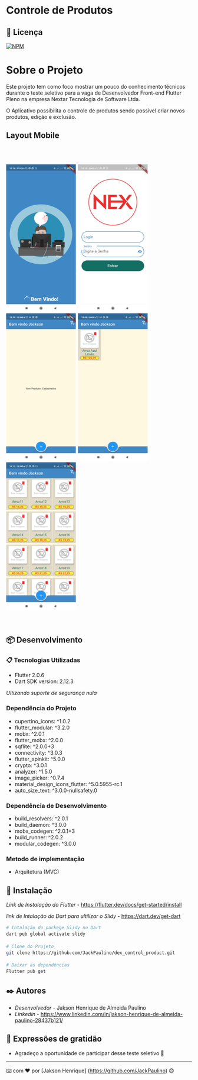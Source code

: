 # Controle de Produtos

## 📄 Licença

[![NPM](https://img.shields.io/npm/l/react)](https://github.com/JackPaulino/dex_control_product/blob/main/LICENSE)

# Sobre o Projeto

Este projeto tem como foco mostrar um pouco do conhecimento técnicos durante o teste seletivo para a vaga  de Desenvolvedor Front-end Flutter Pleno na empresa Nextar Tecnologia de Software Ltda.

O Aplicativo possibilita o controle de produtos sendo possível criar novos produtos, edição e exclusão.

## Layout Mobile
<br><br>
<div align="left">
 <img  width="189" height="400" src="https://github.com/JackPaulino/dex_control_product/blob/main/assets/images/print/Splash.jpg"><span style="padding-left:2px"></span>
 <img  width="189" height="400" src="https://github.com/JackPaulino/dex_control_product/blob/main/assets/images/print/login.jpg"><span style="padding-left:2px"></span>
 <img  width="189" height="400" src="https://github.com/JackPaulino/dex_control_product/blob/main/assets/images/print/home-3.jpg"><span style="padding-left:2px"></span>
 <img  width="189" height="400" src="https://github.com/JackPaulino/dex_control_product/blob/main/assets/images/print/home-1.jpg"><span style="padding-left:2px"></span>
 <img  width="189" height="400" src="https://github.com/JackPaulino/dex_control_product/blob/main/assets/images/print/home-2.jpg"><span style="padding-left:2px"></span>
 </div>
 <br><br>
 


## 📦 Desenvolvimento


### 📋 Tecnologias Utilizadas

- Flutter 2.0.6
- Dart SDK version: 2.12.3

*Ultizando suporte de segurança nula*

 ### Dependência do Projeto

   - cupertino_icons: ^1.0.2
   - flutter_modular: ^3.2.0
   - mobx: ^2.0.1
   - flutter_mobx: ^2.0.0
   - sqflite: ^2.0.0+3
   - connectivity: ^3.0.3
   - flutter_spinkit: ^5.0.0
   - crypto: ^3.0.1
   - analyzer: ^1.5.0
   - image_picker: ^0.7.4
   - material_design_icons_flutter: ^5.0.5955-rc.1
   - auto_size_text: ^3.0.0-nullsafety.0

 ### Dependência de Desenvolvimento

   - build_resolvers: ^2.0.1
   - build_daemon: ^3.0.0
   - mobx_codegen: ^2.0.1+3
   - build_runner: ^2.0.2
   - modular_codegen: ^3.0.0 

 ### Metodo de implementação

   - Arquitetura (MVC)

## 🔧 Instalação

 
 *Link de Instalação do Flutter* - https://flutter.dev/docs/get-started/install
 
 *link de Intalação do Dart para ultilizar o Slidy* - https://dart.dev/get-dart

```bash
# Intalação do packege Slidy no Dart 
dart pub global activate slidy

# Clone do Projeto 
git clone https://github.com/JackPaulino/dex_control_product.git

# Baixar as dependências
Flutter pub get
```

## ✒️ Autores

 * *Desenvolvedor* - Jakson Henrique de Almeida Paulino
 * *Linkedin* - https://www.linkedin.com/in/jakson-henrique-de-almeida-paulino-28437b121/

## 🎁 Expressões de gratidão

 * Agradeço a oportunidade de participar desse teste seletivo 📢

---
⌨️ com ❤️ por [Jakson Henrique] (https://github.com/JackPaulino) 😊
